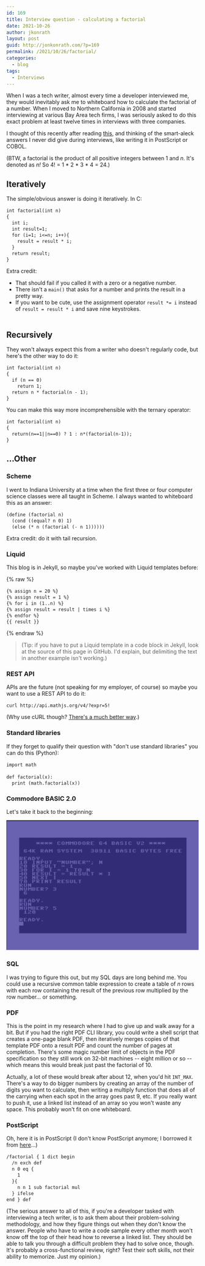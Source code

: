 ```yaml
---
id: 169
title: Interview question - calculating a factorial
date: 2021-10-26
author: jkonrath
layout: post
guid: http://jonkonrath.com/?p=169
permalink: /2021/10/26/factorial/
categories:
  - blog
tags:
  - Interviews
---
```


When I was a tech writer, almost every time a developer interviewed me, they would inevitably ask me to whiteboard how to calculate the factorial of a number. When I moved to Northern California in 2008 and started interviewing at various Bay Area tech firms, I was seriously asked to do this exact problem at least twelve times in interviews with three companies.

I thought of this recently after reading [this](https://codingkaiser.blog/2021/10/20/most-bizzare-sorting-algorithms-you-will-ever-see/), and thinking of the smart-aleck answers I never did give during interviews, like writing it in PostScript or COBOL.

(BTW, a factorial is the product of all positive integers between 1 and _n_. It's denoted as _n!_ So 4! = 1 * 2 * 3 * 4 = 24.)

## Iteratively

The simple/obvious answer is doing it iteratively. In C:

```
int factorial(int n)
{
  int i;
  int result=1;
  for (i=1; i<=n; i++){
    result = result * i;
  }
  return result;
}
```

Extra credit:

* That should fail if you called it with a zero or a negative number.
* There isn't a `main()` that asks for a number and prints the result in a pretty way.
* If you want to be cute, use the assignment operator `result *= i` instead of `result = result * i` and save nine keystrokes.
<br/><br/>

## Recursively

They won't always expect this from a writer who doesn't regularly code, but here's the other way to do it:

```
int factorial(int n)
{
  if (n == 0)
    return 1;
  return n * factorial(n - 1);
}
```

You can make this way more incomprehensible with the ternary operator:

```
int factorial(int n)
{
  return(n==1||n==0) ? 1 : n*(factorial(n-1));
}
```

## ...Other

### Scheme

I went to Indiana University at a time when the first three or four computer science classes were all taught in Scheme. I always wanted to whiteboard this as an answer:

```
(define (factorial n)
  (cond ((equal? n 0) 1)
  (else (* n (factorial (- n 1))))))
```

Extra credit: do it with tail recursion.

### Liquid

This blog is in Jekyll, so maybe you've worked with Liquid templates before:


{% raw %}
```
{% assign n = 20 %}
{% assign result = 1 %}
{% for i in (1..n) %}
{% assign result = result | times i %}
{% endfor %}
{{ result }}
```
{% endraw %}

> (Tip: if you have to put a Liquid template in a code block in Jekyll, look at the source of this page in GitHub. I'd explain, but delimiting the text in another example isn't working.)

### REST API

APIs are the future (not speaking for my employer, of course) so maybe you want to use a REST API to do it:

```
curl http://api.mathjs.org/v4/?expr=5!
```

(Why use cURL though? [There's a much better way](https://www.postman.com/downloads/).)


### Standard libraries

If they forget to qualify their question with "don't use standard libraries" you can do this (Python):
```
import math

def factorial(x):
  print (math.factorial(x))
```

### Commodore BASIC 2.0

Let's take it back to the beginning:

<img alt="C64 BASIC factorial program" src="/assets/img/c64-factorial.png" />

### SQL

I was trying to figure this out, but my SQL days are long behind me. You could use a recursive common table expression to create a table of _n_ rows with each row containing the result of the previous row multiplied by the row number... or something.

### PDF

This is the point in my research where I had to give up and walk away for a bit. But if you had the right PDF CLI library, you could write a shell script that creates a one-page blank PDF, then iteratively merges copies of that template PDF onto a result PDF and count the number of pages at completion. There's some magic number limit of objects in the PDF specification so they still work on 32-bit machines -- eight million or so -- which means this would break just past the factorial of 10.

Actually, a lot of these would break after about 12, when you'd hit `INT_MAX`. There's a way to do bigger numbers by creating an array of the number of digits you want to calculate, then writing a multiply function that does all of the carrying when each spot in the array goes past 9, etc. If you really want to push it, use a linked list instead of an array so you won't waste any space. This probably won't fit on one whiteboard.


### PostScript

Oh, here it is in PostScript (I don't know PostScript anymore; I borrowed it from [here](https://personal.math.ubc.ca/~cass/graphics/manual/pdf/ch9.pdf)...)

```
/factorial { 1 dict begin
  /n exch def
  n 0 eq {
    1
  }{
    n n 1 sub factorial mul
  } ifelse
end } def
```

(The serious answer to all of this, if you're a developer tasked with interviewing a tech writer, is to ask them about their problem-solving methodology, and how they figure things out when they don't know the answer. People who have to write a code sample every other month won't know off the top of their head how to reverse a linked list. They should be able to talk you through a difficult problem they had to solve once, though. It's probably a cross-functional review, right? Test their soft skills, not their ability to memorize. Just my opinion.)
